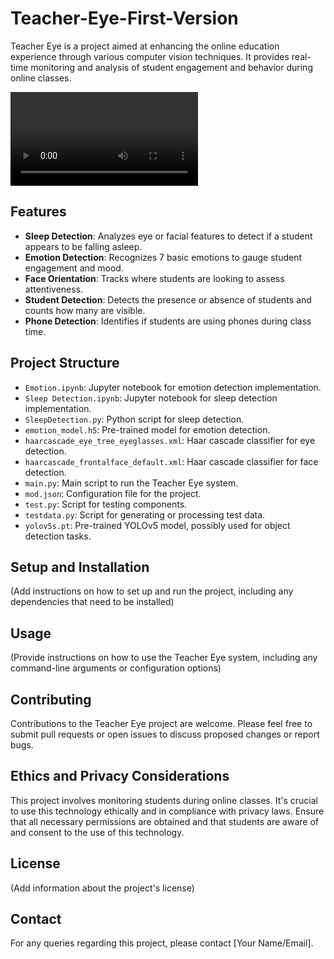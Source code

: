 # Teacher-Eye-First-Version

Teacher Eye is a project aimed at enhancing the online education experience through various computer vision techniques. It provides real-time monitoring and analysis of student engagement and behavior during online classes.


![Teacher Eye Demo](demo1.mp4)

## Features

- **Sleep Detection**: Analyzes eye or facial features to detect if a student appears to be falling asleep.
- **Emotion Detection**: Recognizes 7 basic emotions to gauge student engagement and mood.
- **Face Orientation**: Tracks where students are looking to assess attentiveness.
- **Student Detection**: Detects the presence or absence of students and counts how many are visible.
- **Phone Detection**: Identifies if students are using phones during class time.


## Project Structure

- `Emotion.ipynb`: Jupyter notebook for emotion detection implementation.
- `Sleep Detection.ipynb`: Jupyter notebook for sleep detection implementation.
- `SleepDetection.py`: Python script for sleep detection.
- `emotion_model.h5`: Pre-trained model for emotion detection.
- `haarcascade_eye_tree_eyeglasses.xml`: Haar cascade classifier for eye detection.
- `haarcascade_frontalface_default.xml`: Haar cascade classifier for face detection.
- `main.py`: Main script to run the Teacher Eye system.
- `mod.json`: Configuration file for the project.
- `test.py`: Script for testing components.
- `testdata.py`: Script for generating or processing test data.
- `yolov5s.pt`: Pre-trained YOLOv5 model, possibly used for object detection tasks.

## Setup and Installation

(Add instructions on how to set up and run the project, including any dependencies that need to be installed)

## Usage

(Provide instructions on how to use the Teacher Eye system, including any command-line arguments or configuration options)

## Contributing

Contributions to the Teacher Eye project are welcome. Please feel free to submit pull requests or open issues to discuss proposed changes or report bugs.

## Ethics and Privacy Considerations

This project involves monitoring students during online classes. It's crucial to use this technology ethically and in compliance with privacy laws. Ensure that all necessary permissions are obtained and that students are aware of and consent to the use of this technology.

## License

(Add information about the project's license)

## Contact

For any queries regarding this project, please contact [Your Name/Email].
